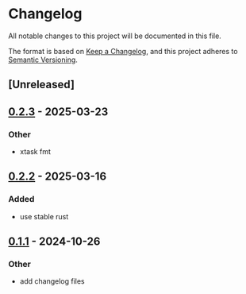 # Changelog

All notable changes to this project will be documented in this file.

The format is based on [Keep a Changelog](https://keepachangelog.com/en/1.0.0/),
and this project adheres to [Semantic Versioning](https://semver.org/spec/v2.0.0.html).

## [Unreleased]

## [0.2.3](https://github.com/roberts-pumpurs/supabase-rs-utils/compare/rp-supabase-auth-v0.2.2...rp-supabase-auth-v0.2.3) - 2025-03-23

### Other

- xtask fmt

## [0.2.2](https://github.com/roberts-pumpurs/supabase-rs-utils/compare/rp-supabase-auth-v0.2.1...rp-supabase-auth-v0.2.2) - 2025-03-16

### Added

- use stable rust

## [0.1.1](https://github.com/roberts-pumpurs/supabase-auth-rs/compare/rp-supabase-auth-v0.1.0...rp-supabase-auth-v0.1.1) - 2024-10-26

### Other

- add changelog files
